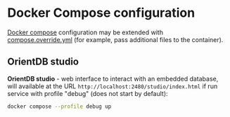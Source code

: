 # Docker Compose configuration

[Docker compose](../compose.yml) configuration may be extended with [compose.override.yml](../_compose.override_prod.yml) (for example, pass additional files to the container).

## OrientDB studio

**OrientDB studio** - web interface to interact with an embedded database, will available at the URL `http://localhost:2480/studio/index.html` if run service with profile "debug" (does not start by default):

  ```bash
  docker compose --profile debug up
  ```
